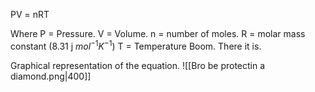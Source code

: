 PV = nRT

Where 
P = Pressure.
V = Volume.
n = number of moles.
R = molar mass constant (8.31 j $mol^{-1} K^{-1}$)
T = Temperature
Boom. There it is.

Graphical representation of the equation.
![[Bro be protectin a diamond.png|400]]
